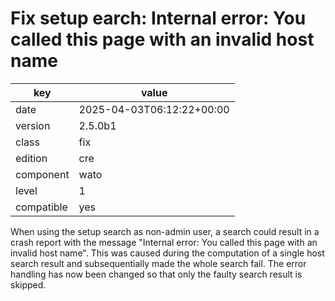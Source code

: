 [//]: # (werk v2)
# Fix setup earch: Internal error: You called this page with an invalid host name

key        | value
---------- | ---
date       | 2025-04-03T06:12:22+00:00
version    | 2.5.0b1
class      | fix
edition    | cre
component  | wato
level      | 1
compatible | yes

When using the setup search as non-admin user, a search could result in a crash
report with the message "Internal error: You called this page with an invalid
host name". This was caused during the computation of a single host search
result and subsequentially made the whole search fail. The error handling has
now been changed so that only the faulty search result is skipped.
